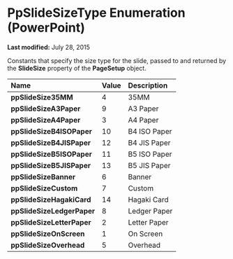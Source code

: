 
# PpSlideSizeType Enumeration (PowerPoint)

 **Last modified:** July 28, 2015

Constants that specify the size type for the slide, passed to and returned by the  **SlideSize** property of the **PageSetup** object.


|**Name**|**Value**|**Description**|
|:-----|:-----|:-----|
| **ppSlideSize35MM**|4|35MM|
| **ppSlideSizeA3Paper**|9|A3 Paper|
| **ppSlideSizeA4Paper**|3|A4 Paper|
| **ppSlideSizeB4ISOPaper**|10|B4 ISO Paper|
| **ppSlideSizeB4JISPaper**|12|B4 JIS Paper|
| **ppSlideSizeB5ISOPaper**|11|B5 ISO Paper|
| **ppSlideSizeB5JISPaper**|13|B5 JIS Paper|
| **ppSlideSizeBanner**|6|Banner|
| **ppSlideSizeCustom**|7|Custom|
| **ppSlideSizeHagakiCard**|14|Hagaki Card|
| **ppSlideSizeLedgerPaper**|8|Ledger Paper|
| **ppSlideSizeLetterPaper**|2|Letter Paper|
| **ppSlideSizeOnScreen**|1|On Screen|
| **ppSlideSizeOverhead**|5|Overhead|
